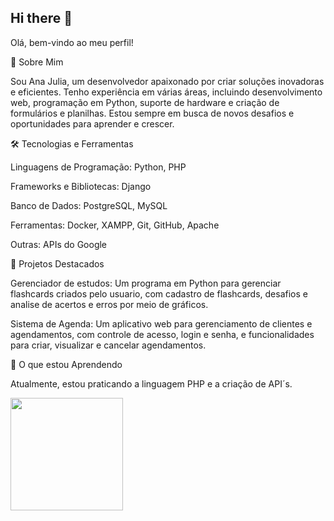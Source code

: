 ## Hi there 👋
Olá, bem-vindo ao meu perfil!

👋 Sobre Mim

Sou Ana Julia, um desenvolvedor apaixonado por criar soluções inovadoras e eficientes. Tenho experiência em várias áreas, incluindo desenvolvimento web, programação em Python, suporte de hardware e criação de formulários e planilhas. Estou sempre em busca de novos desafios e oportunidades para aprender e crescer.

🛠️ Tecnologias e Ferramentas

Linguagens de Programação: Python, PHP

Frameworks e Bibliotecas: Django

Banco de Dados: PostgreSQL, MySQL

Ferramentas: Docker, XAMPP, Git, GitHub, Apache

Outras: APIs do Google 

📂 Projetos Destacados

Gerenciador de estudos: Um programa em Python para gerenciar flashcards criados pelo usuario, com cadastro de flashcards, desafios e analise de acertos e erros por meio de gráficos.

Sistema de Agenda: Um aplicativo web para gerenciamento de clientes e agendamentos, com controle de acesso, login e senha, e funcionalidades para criar, visualizar e cancelar agendamentos.

🌟 O que estou Aprendendo

Atualmente, estou praticando a linguagem PHP e a criação de API´s.
<div>
<a href="https://github.com/seu-usuário-aqui">
<img loading="lazy" height="180em" src="https://github-readme-stats.vercel.app/api/top-langs/?username=A-juli07&layout=compact&langs_count=7&theme=dracula"/>
</div>
